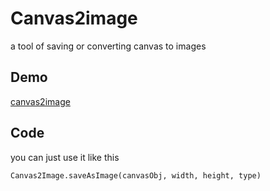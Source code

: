 # Canvas2image #
a tool of saving or converting canvas to images

## Demo ##
[canvas2image](http://hongru.github.com/proj/canvas2image/index.html)

## Code ##
you can just use it like this

    Canvas2Image.saveAsImage(canvasObj, width, height, type)